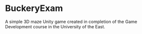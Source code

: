 # BuckeryExam
A simple 3D maze Unity game created in completion of the Game Development course in the University of the East.

